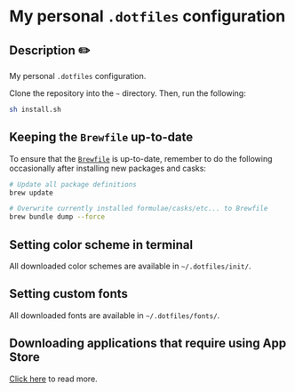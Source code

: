 # My personal `.dotfiles` configuration

## Description ✏️

My personal `.dotfiles` configuration.

Clone the repository into the `~` directory. Then, run the following:

```sh
sh install.sh
```

## Keeping the `Brewfile` up-to-date

To ensure that the [`Brewfile`](./Brewfile) is up-to-date, 
remember to do the following occasionally after installing new packages and casks:

```sh
# Update all package definitions
brew update

# Overwrite currently installed formulae/casks/etc... to Brewfile
brew bundle dump --force
```

## Setting color scheme in terminal

All downloaded color schemes are available in `~/.dotfiles/init/`.

## Setting custom fonts

All downloaded fonts are available in `~/.dotfiles/fonts/`.

## Downloading applications that require using App Store

[Click here](./APP_STORE_APPLICATIONS.md) to read more.
